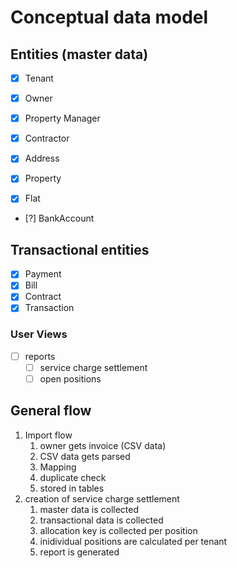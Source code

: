 # Conceptual data model

## Entities (master data)

- [X] Tenant
- [X] Owner
- [X] Property Manager
- [X] Contractor

- [X] Address
- [X] Property
- [X] Flat

- [?] BankAccount

## Transactional entities

- [X] Payment
- [X] Bill
- [X] Contract
- [X] Transaction

### User Views

- [ ] reports
  - [ ] service charge settlement
  - [ ] open positions

## General flow

1. Import flow
   1. owner gets invoice (CSV data)
   2. CSV data gets parsed
   3. Mapping
   4. duplicate check
   5. stored in tables
2. creation of service charge settlement
   1. master data is collected
   2. transactional data is collected
   3. allocation key is collected per position
   4. inidividual positions are calculated per tenant
   5. report is generated
